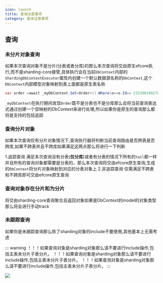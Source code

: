 ```yaml
---
icon: launch
title: 查询注意事项
category: 查询注意事项
---
```


## 查询
### 未分片对象查询
如果本次查询对象不是分片(分表或者分库)的那么本次查询将交由原生efcore执行,而不是sharding-core接管,具体执行会在当前`DbContext`内部的`ShardingDbContextExecutor`属性内创建一个默认数据源名称的`DbContext`,这个`DbContext`内部模型对象映射到表上面都是原生表名称
```csharp
var order =await _myDbContext.Set<Order>().Where(o=>o.Id== 232398109278351360).FirstOrDefaultAsync();
```
`_myDbContext`在执行期间发现`Order`既不是分表也不是分库那么会将当前查询表达式通过创建一个空映射的DbContext来进行处理,所以如果你是原生的查询那么都将是支持的包括追踪
### 查询分片对象
如果本次查询仅有分片对象情况下,查询执行器将判断当前查询路由是否跨表是否跨库,如果不跨表并且不跨库如果满足这两点那么将进行一下判断

1.追踪查询
满足本次查询没有分表(**仅分库**)或者有分表的情况下所有的`tail`都一样并且所有的查询对象都需要是分表的，那么本次查询将交由efcore原生查询,生成的`DbContext`将分片对象映射到对应的分表对象上
2.非追踪查询
仅需满足不跨表和不跨库即可交由efcore原生查询

### 查询对象存在分片和为分片
将交由sharding-core查询聚合且返回对象如果是DbContext的model的对象类型那么将会进行手动track

### 未跟踪查询
如果你是未跟踪查询那么除了sharding对象的include不要使用,其他基本上无需考虑

::: warning
！！！如果查询对象是sharding对象那么请不要进行include操作,包括主表未分片子表分片。
！！！如果查询对象是sharding对象那么请不要进行include操作,包括主表未分片子表分片。
！！！如果查询对象是sharding对象那么请不要进行include操作,包括主表未分片子表分片。
:::

<img src="/sharding-core-doc/query-process.png">